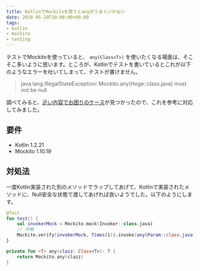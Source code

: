 ```yaml
---
title: KotlinでMockitoを使うとanyがうまくいかない
date: 2018-05-29T19:00:00+09:00
tags:
- kotlin
- mockito
- testing
---
```


テストでMockitoを使っていると、 `any(Class<T>)` を使いたくなる場面は、そこそこ多いように思います。ところが、Kotlinでテストを書いているとこれが以下のようなエラーを吐いてしまって、テストが書けません。

>  java.lang.IllegalStateException: Mockito.any(Hoge::class.java) must not be null

調べてみると、[近い内容でお困りのケース](https://qiita.com/ko2ic/items/9a0b76f54e9e5e203d77)が見つかったので、これを参考に対応してみました。



## 要件

- Kotlin 1.2.21
- Mockito 1.10.19



## 対処法

一度Kotlin実装された別のメソッドでラップしてあげて、Kotlinで実装されたメソッドに、Null安全な状態で渡してあげれば良いようでした。以下のようにします。

```kotlin
@Test
fun test() {
    val invokerMock = Mockito.mock(Invoker::class.java)
    // 中略
    Mockito.verify(invokerMock, Times(1)).invoke(any(Param::class.java))
}

private fun <T> any(clazz: Class<T>): T {
    return Mockito.any(clazz)
}
```


